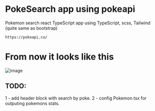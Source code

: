# PokeSearch app using pokeapi

Pokemon search react TypeScript app using TypeScript, scss, Tailwind (quite same as bootstrap)

`https://pokeapi.co/`
# From now it looks like this
![image](https://user-images.githubusercontent.com/56574536/185258486-dd32bee3-967c-470f-a357-53d543c30add.png)


## TODO: 
1 - add header block with search by poke.
2 - config Pokemon.tsx for outputing pokemons stats.
